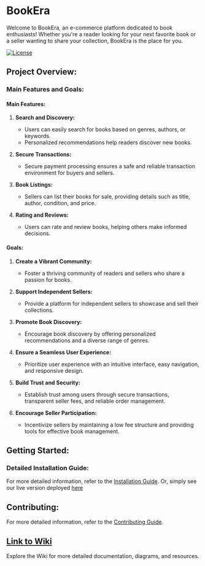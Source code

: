 # BookEra

Welcome to BookEra, an e-commerce platform dedicated to book enthusiasts! Whether you're a reader looking for your next favorite book or a seller wanting to share your collection, BookEra is the place for you.

[![License](https://img.shields.io/badge/license-MIT-blue.svg)](LICENSE)

## Project Overview:
### Main Features and Goals:
#### Main Features:

1. **Search and Discovery:**
   - Users can easily search for books based on genres, authors, or keywords.
   - Personalized recommendations help readers discover new books.

2. **Secure Transactions:**
   - Secure payment processing ensures a safe and reliable transaction environment for buyers and sellers.

3. **Book Listings:**
   - Sellers can list their books for sale, providing details such as title, author, condition, and price.

4. **Rating and Reviews:**
   - Users can rate and review books, helping others make informed decisions.

#### Goals:

1. **Create a Vibrant Community:**
   - Foster a thriving community of readers and sellers who share a passion for books.

2. **Support Independent Sellers:**
   - Provide a platform for independent sellers to showcase and sell their collections.

3. **Promote Book Discovery:**
   - Encourage book discovery by offering personalized recommendations and a diverse range of genres.

4. **Ensure a Seamless User Experience:**
   - Prioritize user experience with an intuitive interface, easy navigation, and responsive design.

5. **Build Trust and Security:**
   - Establish trust among users through secure transactions, transparent seller fees, and reliable order management.

6. **Encourage Seller Participation:**
   - Incentivize sellers by maintaining a low fee structure and providing tools for effective book management.



## Getting Started:

### Detailed Installation Guide:
For more detailed information, refer to the [Installation Guide](https://github.com/3ein39/BookEra/wiki/Installation-Guide).
Or, simply see our live version deployed [here](https://book-era-204eb81fbc60.herokuapp.com/)

## Contributing:

For more detailed information, refer to the [Contributing Guide](https://github.com/3ein39/BookEra/wiki/Contribution-Guide).


## [Link to Wiki](https://github.com/3ein39/BookEra/wiki/)

Explore the Wiki for more detailed documentation, diagrams, and resources.
